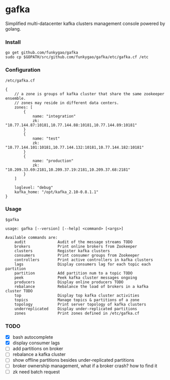 # gafka
Simplified multi-datacenter kafka clusters management console powered by golang.

### Install

    go get github.com/funkygao/gafka
    sudo cp $GOPATH/src/github.com/funkygao/gafka/etc/gafka.cf /etc

### Configuration

    /etc/gafka.cf

    {
        // a zone is groups of kafka cluster that share the same zookeeper ensemble.
        // zones may reside in different data centers.
        zones: [
            {
                name: "integration"
                zk: "10.77.144.87:10181,10.77.144.88:10181,10.77.144.89:10181"
            }
            {
                name: "test"
                zk: "10.77.144.101:10181,10.77.144.132:10181,10.77.144.182:10181"
            }
            {
                name: "production"
                zk: "10.209.33.69:2181,10.209.37.19:2181,10.209.37.68:2181"
            }
        ]
    
        loglevel: "debug"
        kafka_home: "/opt/kafka_2.10-0.8.1.1"
    }

### Usage

    $gafka
    
    usage: gafka [--version] [--help] <command> [<args>]
    
    Available commands are:
        audit              Audit of the message streams TODO
        brokers            Print online brokers from Zookeeper
        clusters           Register kafka clusters
        consumers          Print consumer groups from Zookeeper
        controllers        Print active controllers in kafka clusters
        lags               Display consumers lag for each topic each partition
        partition          Add partition num to a topic TODO
        peek               Peek kafka cluster messages ongoing
        producers          Display online producers TODO
        rebalance          Rebalance the load of brokers in a kafka cluster TODO
        top                Display top kafka cluster activities
        topics             Manage topics & partitions of a zone
        topology           Print server topology of kafka clusters
        underreplicated    Display under-replicated partitions
        zones              Print zones defined in /etc/gafka.cf
    
### TODO

- [X] bash autocomplete
- [X] display consumer lags
- [ ] add partitions on broker
- [ ] rebalance a kafka cluster
- [ ] show offline partitions besides under-replicated partitions
- [ ] broker ownership management, what if a broker crash? how to find it
- [ ] zk need batch request

